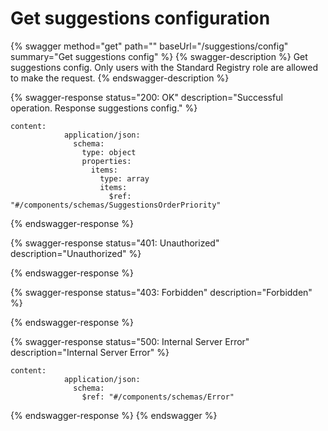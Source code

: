 # Get suggestions configuration

{% swagger method="get" path="" baseUrl="/suggestions/config" summary="Get suggestions config" %}
{% swagger-description %}
Get suggestions config. Only users with the Standard Registry role are allowed to make the request.
{% endswagger-description %}

{% swagger-response status="200: OK" description="Successful operation. Response suggestions config." %}
```
content:
            application/json:
              schema:
                type: object
                properties:
                  items:
                    type: array
                    items:
                      $ref: "#/components/schemas/SuggestionsOrderPriority"
```
{% endswagger-response %}

{% swagger-response status="401: Unauthorized" description="Unauthorized" %}

{% endswagger-response %}

{% swagger-response status="403: Forbidden" description="Forbidden" %}

{% endswagger-response %}

{% swagger-response status="500: Internal Server Error" description="Internal Server Error" %}
```
content:
            application/json:
              schema:
                $ref: "#/components/schemas/Error"
```
{% endswagger-response %}
{% endswagger %}
